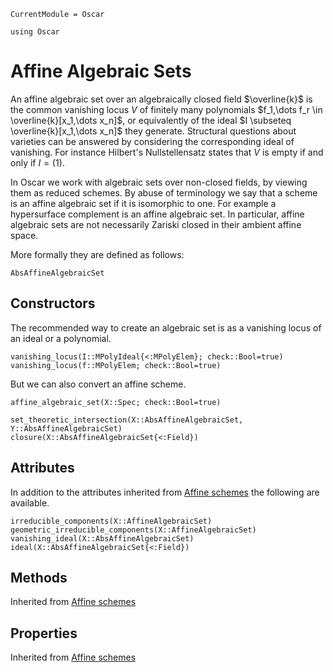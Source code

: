 ```@meta
CurrentModule = Oscar
```

```@setup oscar
using Oscar
```

# Affine Algebraic Sets
An affine algebraic set over an algebraically closed
field $\overline{k}$ is the common vanishing locus $V$ of
finitely many polynomials $f_1,\dots f_r \in \overline{k}[x_1,\dots x_n]$,
or equivalently of the ideal $I \subseteq \overline{k}[x_1,\dots x_n]$ they generate.
Structural questions about varieties can be answered by considering the corresponding ideal of vanishing.
For instance Hilbert's Nullstellensatz states that $V$ is empty if and only if
$I=(1)$.

In Oscar we work with algebraic sets over non-closed fields,
by viewing them as reduced schemes.
By abuse of terminology we say that a scheme is an affine algebraic set
if it is isomorphic to one. For example a hypersurface complement is an
affine algebraic set.
In particular, affine algebraic sets are not necessarily Zariski closed in their
ambient affine space.

More formally they are defined as follows:
```@docs
AbsAffineAlgebraicSet
```

## Constructors
The recommended way to create an algebraic set is as a
vanishing locus of an ideal or a polynomial.
```@docs
vanishing_locus(I::MPolyIdeal{<:MPolyElem}; check::Bool=true)
vanishing_locus(f::MPolyElem; check::Bool=true)
```
But we can also convert an affine scheme.
```@docs
affine_algebraic_set(X::Spec; check::Bool=true)
```

```@docs
set_theoretic_intersection(X::AbsAffineAlgebraicSet, Y::AbsAffineAlgebraicSet)
closure(X::AbsAffineAlgebraicSet{<:Field})
```

## Attributes
In addition to the attributes inherited from [Affine schemes](@ref)
the following are available.
```@docs
irreducible_components(X::AffineAlgebraicSet)
geometric_irreducible_components(X::AffineAlgebraicSet)
vanishing_ideal(X::AbsAffineAlgebraicSet)
ideal(X::AbsAffineAlgebraicSet{<:Field})
```

## Methods
Inherited from [Affine schemes](@ref)
## Properties
Inherited from [Affine schemes](@ref)
